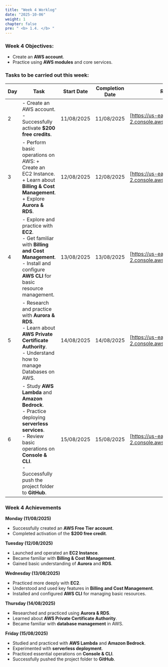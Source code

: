 ```yaml
---
title: "Week 4 Worklog"
date: "2025-10-06"
weight: 1
chapter: false
pre: " <b> 1.4. </b> "
---
```


### Week 4 Objectives:

* Create an **AWS account**.
* Practice using **AWS modules** and core services.

### Tasks to be carried out this week:

| Day | Task                                                                                                                                                                                                                | Start Date   | Completion Date | Reference Material                                        |
| --- |---------------------------------------------------------------------------------------------------------------------------------------------------------------------------------------------------------------------|--------------| --------------- |-----------------------------------------------------------|
| 2   | - Create an AWS account. <br> - Successfully activate **$200 free credits**.                                                                                                                                        | 11/08/2025   | 11/08/2025      | [https://us-east-2.console.aws.amazon.com/console/home?/] |
| 3   | - Perform basic operations on AWS: + Create an EC2 Instance. <br>  + Learn about **Billing & Cost Management**.<br> + Explore **Aurora & RDS**.                                                                     | 12/08/2025   | 12/08/2025      | [https://us-east-2.console.aws.amazon.com/console/home?/] |
| 4   | - Explore and practice with **EC2**. <br> - Get familiar with **Billing and Cost Management**. <br> - Install and configure **AWS CLI** for basic resource management.                                              | 13/08/2025   | 13/08/2025      | [https://us-east-2.console.aws.amazon.com/console/home?/] |
| 5   | - Research and practice with **Aurora & RDS**. <br> - Learn about **AWS Private Certificate Authority**. <br> -  Understand how to manage Databases on AWS.                                                         | 14/08/2025   | 14/08/2025      | [https://us-east-2.console.aws.amazon.com/console/home?/] |
| 6   | - Study **AWS Lambda** and **Amazon Bedrock**. <br> - Practice deploying **serverless services**. <br> -  Review basic operations on **Console & CLI**. <br> - Successfully push the project folder to **GitHub**.  | 15/08/2025   | 15/08/2025      | [https://us-east-2.console.aws.amazon.com/console/home?/] |

### Week 4 Achievements

**Monday (11/08/2025)**
- Successfully created an **AWS Free Tier account**.
- Completed activation of the **$200 free credit**.

**Tuesday (12/08/2025)**
- Launched and operated an **EC2 Instance**.
- Became familiar with **Billing & Cost Management**.
- Gained basic understanding of **Aurora** and **RDS**.

**Wednesday (13/08/2025)**
- Practiced more deeply with **EC2**.
- Understood and used key features in **Billing and Cost Management**.
- Installed and configured **AWS CLI** for managing basic resources.

**Thursday (14/08/2025)**
- Researched and practiced using **Aurora & RDS**.
- Learned about **AWS Private Certificate Authority**.
- Became familiar with **database management** in AWS.

**Friday (15/08/2025)**
- Studied and practiced with **AWS Lambda** and **Amazon Bedrock**.
- Experimented with **serverless deployment**.
- Practiced essential operations on **Console & CLI**.
- Successfully pushed the project folder to **GitHub**.